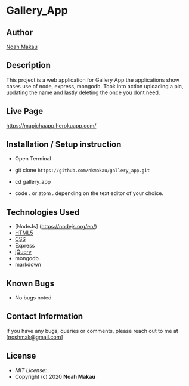 # Gallery_App

## Author

[Noah Makau](https://github.com/nkmakau)

## Description

This project is a web application for Gallery App the applications show cases use of node, express, mongodb. Took into action uploading a pic, updating the name and lastly deleting the once you dont need.


## Live Page 
https://mapichaapp.herokuapp.com/


## Installation / Setup instruction
* Open Terminal

* git clone ```https://github.com/nkmakau/gallery_app.git```

* cd gallery_app

* code . or atom . depending on the text editor of your choice.

## Technologies Used

* [NodeJs] (https://nodejs.org/en/)
* [HTML5](https://github.com/topics/html5)
* [CSS](https://github.com/topics/css3)
* Express
* [jQuery](https://github.com/topics/javascript)
* mongodb
* markdown


## Known Bugs
* No bugs noted.

## Contact Information 

If you have any bugs, queries or comments, please reach out to me at [noshmak@gmail.com]

## License
* *MIT License:*
* Copyright (c) 2020 **Noah Makau**
